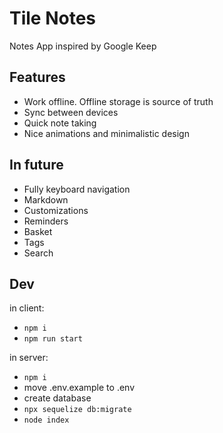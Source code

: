 # Tile Notes

Notes App inspired by Google Keep

## Features

- Work offline. Offline storage is source of truth
- Sync between devices
- Quick note taking
- Nice animations and minimalistic design

## In future

- Fully keyboard navigation
- Markdown
- Customizations
- Reminders
- Basket
- Tags
- Search

## Dev

in client:

- `npm i`
- `npm run start`

in server:

- `npm i`
- move .env.example to .env
- create database
- `npx sequelize db:migrate`
- `node index`
